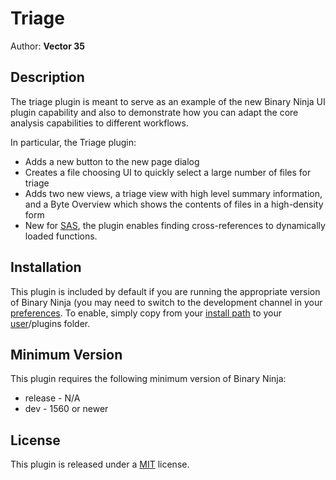 # Triage
Author: **Vector 35**

## Description
The triage plugin is meant to serve as an example of the new Binary Ninja UI plugin capability and also to demonstrate how you can adapt the core analysis capabilities to different workflows.

In particular, the Triage plugin:

* Adds a new button to the new page dialog
* Creates a file choosing UI to quickly select a large number of files for triage
* Adds two new views, a triage view with high level summary information, and a Byte Overview which shows the contents of files in a high-density form
* New for [SAS](https://twitter.com/TheSAScon/status/1110691127215030272), the plugin enables finding cross-references to dynamically loaded functions.

## Installation

This plugin is included by default if you are running the appropriate version of Binary Ninja (you may need to switch to the development channel in your [preferences](http://docs.binary.ninja/getting-started.html#preferencesupdates). To enable, simply copy from your [install path](http://docs.binary.ninja/getting-started.html#binary-path) to your [user](http://docs.binary.ninja/getting-started.html#user-folder)/plugins folder. 

## Minimum Version

This plugin requires the following minimum version of Binary Ninja:

 * release - N/A
 * dev - 1560 or newer

## License

This plugin is released under a [MIT](LICENSE) license.
